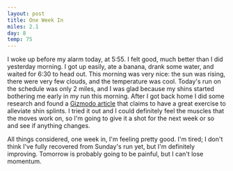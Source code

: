 ```yaml
---
layout: post
title: One Week In
miles: 2.1
day: 8
temp: 75
---
```


I woke up before my alarm today, at 5:55. I felt good, much better than I did yesterday morning. I got up easily, ate a banana, drank some water, and waited for 6:30 to head out. This morning was very nice: the sun was rising, there were very few clouds, and the temperature was cool. Today's run on the schedule was only 2 miles, and I was glad because my shins started bothering me early in my run this morning. After I got back home I did some research and found a [Gizmodo article](http://gizmodo.com/5902699/banish-shin-splints-forever-with-one-magical-exercise) that claims to have a great exercise to alleviate shin splints. I tried it out and I could definitely feel the muscles that the moves work on, so I'm going to give it a shot for the next week or so and see if anything changes.

All things considered, one week in, I'm feeling pretty good. I'm tired; I don't think I've fully recovered from Sunday's run yet, but I'm definitely improving. Tomorrow is probably going to be painful, but I can't lose momentum.

